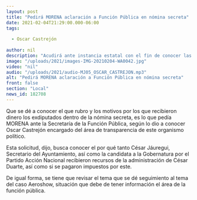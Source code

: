 ```yaml
---
layout: post
title: "Pedirá MORENA aclaración a Función Pública en nómina secreta"
date: 2021-02-04T21:29:00.000-06:00
tags:
  
  - Oscar Castrejón
  
author: nil
description: "Acudirá ante instancia estatal con el fin de conocer las acciones en contra de María Eugenia Campos y César Jáuregui Moreno."
image: "/uploads/2021/images-IMG-20210204-WA0042.jpg"
video: "nil"
audio: "/uploads/2021/audio-MJ05_OSCAR_CASTREJON.mp3"
alt: "Pedirá MORENA aclaración a Función Pública en nómina secreta"
front: false
section: "Local"
news_id: 182708
---
```


Que se dé a conocer el que rubro y los motivos por los que recibieron dinero los exdiputados dentro de la nómina secreta, es lo que pedía MORENA ante la Secretaría de la Función Pública, según lo dio a conocer Oscar Castrejón encargado del área de transparencia de este organismo político.

Esta solicitud, dijo, busca conocer el por qué tanto César Jáuregui, Secretario del Ayuntamiento, así como la candidata a la Gobernatura por el Partido Acción Nacional recibieron recursos de la administración de César Duarte, así como si se pagaron impuestos por este.

De igual forma, se tiene que revisar el tema que se dé seguimiento al tema del caso Aeroshow, situación que debe de tener información el área de la función pública.